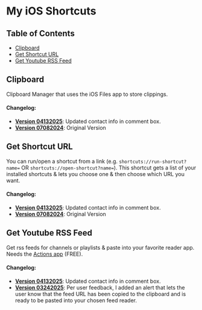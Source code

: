 # My iOS Shortcuts

## Table of Contents   
- [Clipboard](#clipboard)
- [Get Shortcut URL](#get-shortcut-url)
- [Get Youtube RSS Feed](#get-youtube-rss-feed)

## Clipboard
Clipboard Manager that uses the iOS Files app to store clippings.  
  
#### Changelog:
- **[Version 04132025](https://www.icloud.com/shortcuts/f72c4883f8c54fefa1a307fd6fecd3e6)**: Updated contact info in comment box.
- **[Version 07082024](https://www.icloud.com/shortcuts/dce105093273461b81ab2add7340ec92)**: Original Version

## Get Shortcut URL
You can run/open a shortcut from a link (e.g. `shortcuts://run-shortcut?name=` OR `shortcuts://open-shortcut?name=`). This shortcut gets a list of your installed shortcuts & lets you choose one & then choose which URL you want.
  
#### Changelog:
- **[Version 04132025](https://www.icloud.com/shortcuts/97b0a26e8eb84c7da4f68d75822a59f5)**: Updated contact info in comment box.
- **[Version 07082024](https://www.icloud.com/shortcuts/13ea417866d545199c87786846926a86)**: Original Version

## Get Youtube RSS Feed
Get rss feeds for channels or playlists & paste into your favorite reader app. Needs the [Actions app](https://apps.apple.com/us/app/actions/id1586435171) (FREE).    
  
#### Changelog:
- **[Version 04132025](https://www.icloud.com/shortcuts/042794500d8c481492d90c7e088cb612)**: Updated contact info in comment box.
- **[Version 03242025](https://www.icloud.com/shortcuts/835790b3d9b749d09cf-b484e603801d)**: Per user feedback, I added an alert that lets the user know that the feed URL has been copied to the clipboard and is ready to be pasted into your chosen feed reader.
<!--stackedit_data:
eyJoaXN0b3J5IjpbLTE0MzIxNDgwMDQsLTE5MTA2ODI5NDMsNj
EzMDQ2NzddfQ==
-->